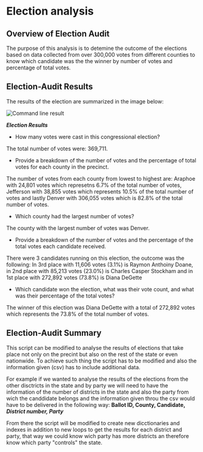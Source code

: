 # Election analysis

## Overview of Election Audit

  The purpose of this analysis is to detemine the outcome of the elections based on data collected from over 300,000 votes from different counties to know which candidate was the the winner by number of votes and percentage of total votes.

## Election-Audit Results

The results of the election are summarized in the image below:

![Command line result](https://user-images.githubusercontent.com/83261520/124203323-106bf600-daa2-11eb-9373-df51375f7714.png)

***Election Results***
- How many votes were cast in this congressional election?

The total number of votes were: 369,711. 

- Provide a breakdown of the number of votes and the percentage of total votes for each county in the precinct.

The number of votes from each county from lowest to highest are: Araphoe with 24,801 votes which represetns 6.7% of the total number of votes, Jefferson with 38,855 votes which represents 10.5% of the total number of votes and lastly Denver with 306,055 votes which is 82.8% of the total number of votes.

- Which county had the largest number of votes?

The county with the largest number of votes was Denver.

- Provide a breakdown of the number of votes and the percentage of the total votes each candidate received.

There were 3 candidates running on this election, the outcome was the following: In 3rd place with 11,606 votes (3.1%) is Raymon Anthoiny Doane, in 2nd place with 85,213 votes (23.0%) is Charles Casper Stockham and in 1st place with 272,892 votes (73.8%) is Diana DeGette

- Which candidate won the election, what was their vote count, and what was their percentage of the total votes?

The winner of this election was Diana DeGette with a total of 272,892 votes which represents the 73.8% of the total number of votes.


## Election-Audit Summary

This script can be modified to analyse the results of elections that take place not only on the precint but also on the rest of the state or even nationwide.
To achieve such thing the script has to be modified and also the information given (csv) has to include additional data.

For example if we wanted to analyse the results of the elections from the other disctricts in the state and by party we will need to have the information of the number of districts in the state and also the party from wich the canddidate belongs and the information given throu the csv would have to be delivered in the following way: **Ballot ID, County, Candidate,** ***District number, Party*** 

From there the script will be modified to create new dicctionaries and indexes in addition to new loops to get the results for each district and party, that way we could know wich party has more districts an therefore know which party "controls" the state.


